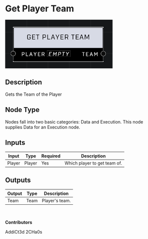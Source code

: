 # Get Player Team
![](../../../.gitbook/assets/get-player-team.png)
## Description
Gets the Team of the Player

## Node Type
Nodes fall into two basic categories: Data and Execution. This node supplies Data for an Execution node.

## Inputs
| Input | Type | Required | Description |
|------------------|------------------|----------|--------------------------------------------------------------|
| Player | Player | Yes | Which player to get team of. |

## Outputs
| Output | Type | Description |
|------------------|------------------|--------------------------------------------------------------|
| Team | Team | Player's team. |

\
\
**Contributors**

AddiCt3d 2CHa0s